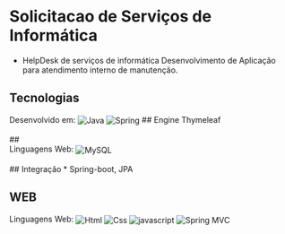 # Solicitacao de Serviços de Informática
- HelpDesk de serviços de informática
Desenvolvimento de Aplicação para atendimento interno de manutenção.

## Tecnologias

<div style="display" inline_block> 
  <label> Desenvolvido em: </label>
  <img align="center" alt="Java" src="https://img.shields.io/badge/Java-ED8B00?style=for-the-badge&logo=java&logoColor=white">
   <img align="center" alt="Spring" src="https://img.shields.io/badge/Spring-6DB33F?style=for-the-badge&logo=spring&logoColor=white">
  ## Engine Thymeleaf
</div>
<br>
## 
<div style="display" inline>
    <label> Linguagens Web: </label>
  <img align="center" alt="MySQL" src="https://img.shields.io/badge/MySQL-00000F?style=for-the-badge&logo=mysql&logoColor=white">
</div>
<br>
## Integração
* Spring-boot, JPA

## WEB

 <div style="display" inline_block> 
  <label> Linguagens Web: </label>
   <img align="center" alt="Html" src="https://img.shields.io/badge/HTML-239120?style=for-the-badge&logo=html5&logoColor=white">
   <img align="center" alt="Css" src="https://img.shields.io/badge/CSS-239120?&style=for-the-badge&logo=css3&logoColor=white">
   <img align="center" alt="javascript" src="https://img.shields.io/badge/JavaScript-F7DF1E?style=for-the-badge&logo=javascript&logoColor=black">  
  <img align="center" alt="Spring MVC" src="https://img.shields.io/badge/jQuery-0769AD?style=for-the-badge&logo=jquery&logoColor=white">
</div>
